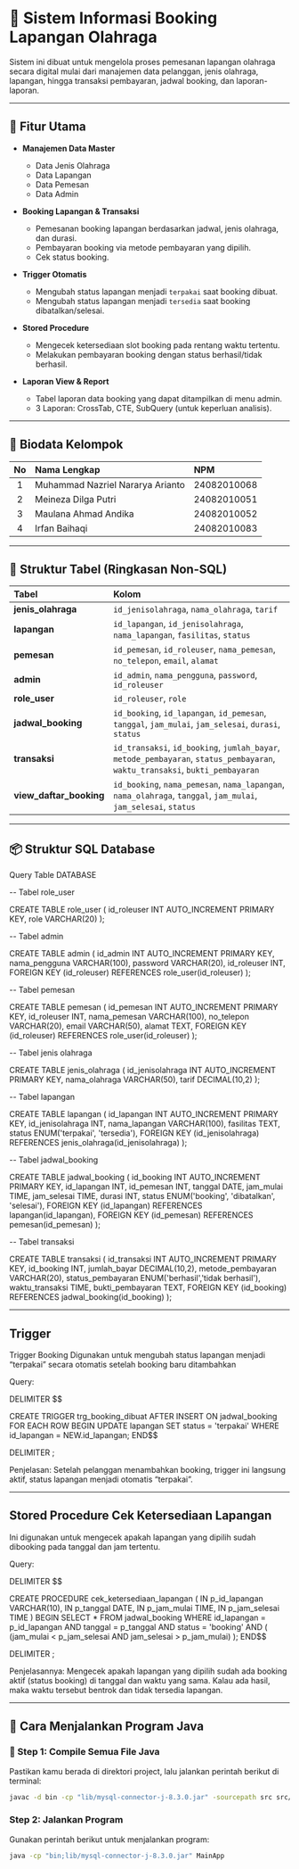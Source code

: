 # 📖 Sistem Informasi Booking Lapangan Olahraga

Sistem ini dibuat untuk mengelola proses pemesanan lapangan olahraga secara digital mulai dari manajemen data pelanggan, jenis olahraga, lapangan, hingga transaksi pembayaran, jadwal booking, dan laporan-laporan.

---

## 📌 Fitur Utama

- **Manajemen Data Master**
  - Data Jenis Olahraga
  - Data Lapangan
  - Data Pemesan
  - Data Admin

- **Booking Lapangan & Transaksi**
  - Pemesanan booking lapangan berdasarkan jadwal, jenis olahraga, dan durasi.
  - Pembayaran booking via metode pembayaran yang dipilih.
  - Cek status booking.

- **Trigger Otomatis**
  - Mengubah status lapangan menjadi `terpakai` saat booking dibuat.
  - Mengubah status lapangan menjadi `tersedia` saat booking dibatalkan/selesai.

- **Stored Procedure**
  - Mengecek ketersediaan slot booking pada rentang waktu tertentu.
  - Melakukan pembayaran booking dengan status berhasil/tidak berhasil.

- **Laporan View & Report**
  - Tabel laporan data booking yang dapat ditampilkan di menu admin.
  - 3 Laporan: CrossTab, CTE, SubQuery (untuk keperluan analisis).

---

## 📑 Biodata Kelompok

| No | Nama Lengkap                          | NPM         |
|:--:|:--------------------------------------|:------------|
| 1  | Muhammad Nazriel Nararya Arianto      | 24082010068 |
| 2  | Meineza Dilga Putri                   | 24082010051 |
| 3  | Maulana Ahmad Andika                  | 24082010052 |
| 4  | Irfan Baihaqi                         | 24082010083 |

---

## 📑 Struktur Tabel (Ringkasan Non-SQL)

| Tabel               | Kolom                                                                                           |
|:--------------------|:------------------------------------------------------------------------------------------------|
| **jenis_olahraga**    | `id_jenisolahraga`, `nama_olahraga`, `tarif`                                                    |
| **lapangan**          | `id_lapangan`, `id_jenisolahraga`, `nama_lapangan`, `fasilitas`, `status`                     |
| **pemesan**           | `id_pemesan`, `id_roleuser`, `nama_pemesan`, `no_telepon`, `email`, `alamat`                  |
| **admin**             | `id_admin`, `nama_pengguna`, `password`, `id_roleuser`                                         |
| **role_user**         | `id_roleuser`, `role`                                                                          |
| **jadwal_booking**    | `id_booking`, `id_lapangan`, `id_pemesan`, `tanggal`, `jam_mulai`, `jam_selesai`, `durasi`, `status` |
| **transaksi**         | `id_transaksi`, `id_booking`, `jumlah_bayar`, `metode_pembayaran`, `status_pembayaran`, `waktu_transaksi`, `bukti_pembayaran` |
| **view_daftar_booking** | `id_booking`, `nama_pemesan`, `nama_lapangan`, `nama_olahraga`, `tanggal`, `jam_mulai`, `jam_selesai`, `status` |

---

## 📦 Struktur SQL Database

Query Table DATABASE

-- Tabel role_user

CREATE TABLE role_user (
  id_roleuser INT AUTO_INCREMENT PRIMARY KEY,
  role VARCHAR(20)
);

-- Tabel admin

CREATE TABLE admin (
  id_admin INT AUTO_INCREMENT PRIMARY KEY,
  nama_pengguna VARCHAR(100),
  password VARCHAR(20),
  id_roleuser INT,
  FOREIGN KEY (id_roleuser) REFERENCES role_user(id_roleuser)
);

-- Tabel pemesan

CREATE TABLE pemesan (
  id_pemesan INT AUTO_INCREMENT PRIMARY KEY,
  id_roleuser INT,
  nama_pemesan VARCHAR(100),
  no_telepon VARCHAR(20),
  email VARCHAR(50),
  alamat TEXT,
  FOREIGN KEY (id_roleuser) REFERENCES role_user(id_roleuser)
);

-- Tabel jenis olahraga

CREATE TABLE jenis_olahraga (
  id_jenisolahraga INT AUTO_INCREMENT PRIMARY KEY,
  nama_olahraga VARCHAR(50),
  tarif DECIMAL(10,2)
);

-- Tabel lapangan

CREATE TABLE lapangan (
  id_lapangan INT AUTO_INCREMENT PRIMARY KEY,
  id_jenisolahraga INT,
  nama_lapangan VARCHAR(100),
  fasilitas TEXT,
  status ENUM('terpakai', 'tersedia'),
  FOREIGN KEY (id_jenisolahraga) REFERENCES jenis_olahraga(id_jenisolahraga)
);

-- Tabel jadwal_booking

CREATE TABLE jadwal_booking (
  id_booking INT AUTO_INCREMENT PRIMARY KEY,
  id_lapangan INT,
  id_pemesan INT,
  tanggal DATE,
  jam_mulai TIME,
  jam_selesai TIME,
  durasi INT,
  status ENUM('booking', 'dibatalkan', 'selesai'),
  FOREIGN KEY (id_lapangan) REFERENCES lapangan(id_lapangan),
  FOREIGN KEY (id_pemesan) REFERENCES pemesan(id_pemesan)
);

-- Tabel transaksi

CREATE TABLE transaksi (
  id_transaksi INT AUTO_INCREMENT PRIMARY KEY,
  id_booking INT,
  jumlah_bayar DECIMAL(10,2),
  metode_pembayaran VARCHAR(20),
  status_pembayaran ENUM('berhasil','tidak berhasil'),
  waktu_transaksi TIME,
  bukti_pembayaran TEXT,
  FOREIGN KEY (id_booking) REFERENCES jadwal_booking(id_booking)
);

---

## Trigger
Trigger Booking Digunakan untuk mengubah status lapangan menjadi “terpakai” secara otomatis setelah booking baru ditambahkan

Query: 

DELIMITER $$

CREATE TRIGGER trg_booking_dibuat
AFTER INSERT ON jadwal_booking
FOR EACH ROW
BEGIN
    UPDATE lapangan
    SET status = 'terpakai'
    WHERE id_lapangan = NEW.id_lapangan;
END$$

DELIMITER ;

Penjelasan: Setelah pelanggan menambahkan booking, trigger ini langsung aktif, status lapangan menjadi otomatis “terpakai”.


----

## Stored Procedure Cek Ketersediaan Lapangan
Ini digunakan untuk mengecek apakah lapangan yang dipilih sudah dibooking pada tanggal dan jam tertentu. 

Query: 

DELIMITER $$

CREATE PROCEDURE cek_ketersediaan_lapangan (
    IN p_id_lapangan VARCHAR(10),
    IN p_tanggal DATE,
    IN p_jam_mulai TIME,
    IN p_jam_selesai TIME
)
BEGIN
    SELECT *
    FROM jadwal_booking
    WHERE id_lapangan = p_id_lapangan
      AND tanggal = p_tanggal
      AND status = 'booking'
      AND (
          (jam_mulai < p_jam_selesai AND jam_selesai > p_jam_mulai)
      );
END$$

DELIMITER ;

Penjelasannya: Mengecek apakah lapangan yang dipilih sudah ada booking aktif (status booking) di tanggal dan waktu yang sama. Kalau ada hasil, maka waktu tersebut bentrok dan tidak tersedia lapangan.

---

## 🚀 Cara Menjalankan Program Java

### 📌 Step 1: Compile Semua File Java

Pastikan kamu berada di direktori project, lalu jalankan perintah berikut di terminal:

```bash
javac -d bin -cp "lib/mysql-connector-j-8.3.0.jar" -sourcepath src src/DAO/*.java src/menu/*.java src/*.java bash
```

### Step 2: Jalankan Program
Gunakan perintah berikut untuk menjalankan program:

```bash
java -cp "bin;lib/mysql-connector-j-8.3.0.jar" MainApp
